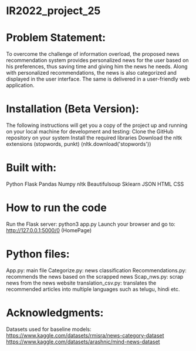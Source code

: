 # IR2022_project_25
                                                                                                     


# Problem Statement:
To overcome the challenge of information overload, the proposed news recommendation system provides personalized news for the user based on his preferences, thus saving time and giving him the news he needs. Along with personalized recommendations, the news is also categorized and displayed in the user interface. The same is delivered in a user-friendly web application.

# Installation (Beta Version):
The following instructions will get you a copy of the project up and running on your local machine for development and testing:
Clone the GitHub repository on your system
Install the required libraries
Download the nltk extensions (stopwords, punkt) (nltk.download('stopwords'))

# Built with:
Python
Flask
Pandas
Numpy
nltk
Beautifulsoup
Sklearn
JSON
HTML
CSS
            
# How to run the code
Run the Flask server: python3 app.py
Launch your browser and go to: http://127.0.0.1:5000/0 (HomePage)

# Python files:
App.py: main file
Categorize.py: news classification
Recommendations.py: recommends the news based on the scrapped news
Scap_nws.py: scrap news from the news website
translation_csv.py: translates the recommended articles into multiple languages such as telugu, hindi etc.

# Acknowledgments:
Datasets used for baseline models:
          https://www.kaggle.com/datasets/rmisra/news-category-dataset
          https://www.kaggle.com/datasets/arashnic/mind-news-dataset
